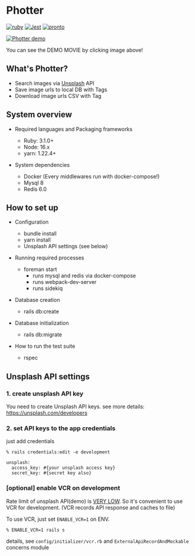 # Photter 

[![ruby](https://github.com/uekkee/photter/workflows/ruby/badge.svg)](https://github.com/uekkee/photter/actions)
[![Jest](https://github.com/uekkee/photter/workflows/Jest/badge.svg)](https://github.com/uekkee/photter/actions)
[![pronto](https://github.com/uekkee/photter/workflows/Pronto/badge.svg)](https://github.com/uekkee/photter/actions)

[![Photter demo](http://img.youtube.com/vi/NYZpJHSPhPU/0.jpg)](http://www.youtube.com/watch?v=NYZpJHSPhPU "Photter demo")

You can see the DEMO MOVIE by clicking image above!

## What's Photter?

- Search images via [Unsplash](https://unsplash.com/) API
- Save image urls to local DB with Tags
- Download image urls CSV with Tag
 
## System overview

- Required languages and Packaging frameworks
  - Ruby: 3.1.0+
  - Node: 16.x
  - yarn: 1.22.4+

- System dependencies
  - Docker (Every middlewares run with docker-compose!)
  - Mysql 8
  - Redis 6.0

## How to set up

- Configuration
  - bundle install
  - yarn install
  - Unsplash API settings (see below)

- Running required processes
  - foreman start
    - runs mysql and redis via docker-compose
    - runs webpack-dev-server
    - runs sidekiq

- Database creation
  - rails db:create

- Database initialization
  - rails db:migrate

- How to run the test suite
  - rspec


## Unsplash API settings

### 1. create unsplash API key

You need to create Unsplash API keys.
see more details: https://unsplash.com/developers

### 2. set API keys to the app credentials

just add credentials  

```
% rails credentials:edit -e development
```

```:yaml
unsplash:
  access_key: #{your unsplash access key}
  secret_key: #{secret key also}
```

### [optional] enable VCR on development

Rate limit of unsplash API(demo) is [VERY LOW](https://unsplash.com/documentation#rate-limiting).
So it's convenient to use VCR for development.
(VCR records API response and caches to file)

To use VCR, just set `ENABLE_VCR=1` on ENV.

```
% ENABLE_VCR=1 rails s
```

details, see `config/initializer/vcr.rb` and `ExternalApiRecordAndMockable` concerns module
